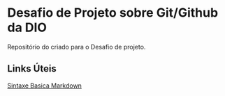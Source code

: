 # Desafio de Projeto sobre Git/Github da DIO
Repositório do criado para o Desafio de projeto.

## Links Úteis
[Sintaxe Basica Markdown](https://www.markdownguide.org/basic-syntax/)
